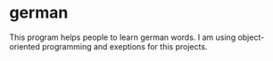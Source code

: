 # german
This program helps people to learn german words. I am using object-oriented programming and exeptions for this projects.
